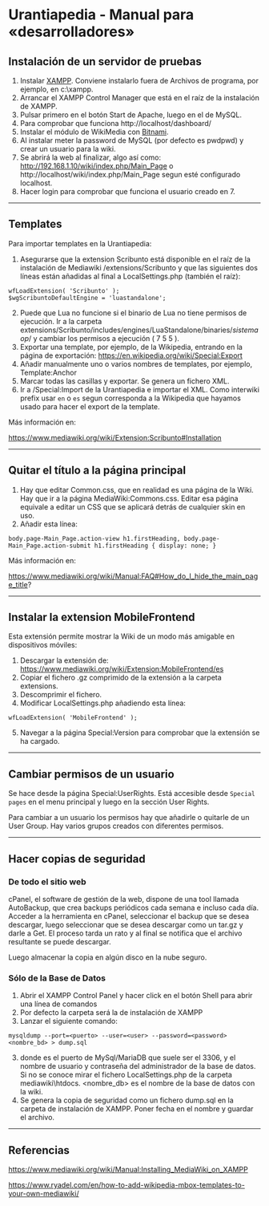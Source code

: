 # Urantiapedia - Manual para «desarrolladores»

## Instalación de un servidor de pruebas

1. Instalar [XAMPP](https://www.apachefriends.org/es/index.html). Conviene instalarlo fuera de Archivos de programa, por ejemplo, en c:\xampp.
2. Arrancar el XAMPP Control Manager que está en el raíz de la instalación de XAMPP.
3. Pulsar primero en el botón Start de Apache, luego en el de MySQL.
4. Para comprobar que funciona http://localhost/dashboard/
5. Instalar el módulo de WikiMedia con [Bitnami](https://bitnami.com/stack/xampp?utm_source=bitnami&utm_medium=installer&utm_campaign=XAMPP%2BInstaller).
7. Al instalar meter la password de MySQL (por defecto es pwdpwd) y crear un usuario para la wiki.
8. Se abrirá la web al finalizar, algo así como: http://192.168.1.10/wiki/index.php/Main_Page o http://localhost/wiki/index.php/Main_Page segun esté configurado localhost.
9. Hacer login para comprobar que funciona el usuario creado en 7.

---

## Templates

Para importar templates en la Urantiapedia:

1. Asegurarse que la extension Scribunto está disponible en el raíz de la instalación de Mediawiki /extensions/Scribunto y que las siguientes dos líneas están añadidas al final a LocalSettings.php (también el raíz):
```
wfLoadExtension( 'Scribunto' );
$wgScribuntoDefaultEngine = 'luastandalone';
```
2. Puede que Lua no funcione si el binario de Lua no tiene permisos de ejecución. Ir a la carpeta extensions/Scribunto/includes/engines/LuaStandalone/binaries/*sistema op*/ y cambiar los permisos a ejecución ( 7 5 5 ).
3. Exportar una template, por ejemplo, de la Wikipedia, entrando en la página de exportación: https://en.wikipedia.org/wiki/Special:Export
4. Añadir manualmente uno o varios nombres de templates, por ejemplo, Template:Anchor
5. Marcar todas las casillas y exportar. Se genera un fichero XML.
6. Ir a /Special:Import de la Urantiapedia e importar el XML. Como interwiki prefix usar `en` o `es` segun corresponda a la Wikipedia que hayamos usado para hacer el export de la template.

Más información en:

https://www.mediawiki.org/wiki/Extension:Scribunto#Installation

---

## Quitar el título a la página principal

1. Hay que editar Common.css, que en realidad es una página de la Wiki. Hay que ir a la página MediaWiki:Commons.css. Editar esa página equivale a editar un CSS que se aplicará detrás de cualquier skin en uso.
2. Añadir esta línea:
```
body.page-Main_Page.action-view h1.firstHeading, body.page-Main_Page.action-submit h1.firstHeading { display: none; }
```

Más información en:

https://www.mediawiki.org/wiki/Manual:FAQ#How_do_I_hide_the_main_page_title?

---

## Instalar la extension MobileFrontend

Esta extensión permite mostrar la Wiki de un modo más amigable en dispositivos móviles:

1. Descargar la extensión de: https://www.mediawiki.org/wiki/Extension:MobileFrontend/es
2. Copiar el fichero .gz comprimido de la extensión a la carpeta extensions.
3. Descomprimir el fichero.
4. Modificar LocalSettings.php añadiendo esta línea:
```
wfLoadExtension( 'MobileFrontend' );
```
5. Navegar a la página Special:Version para comprobar que la extensión se ha cargado.

---

## Cambiar permisos de un usuario

Se hace desde la página Special:UserRights. Está accesible desde `Special pages` en el menu principal y luego en la sección User Rights. 

Para cambiar a un usuario los permisos hay que añadirle o quitarle de un User Group. Hay varios grupos creados con diferentes permisos.

---

## Hacer copias de seguridad

### De todo el sitio web

cPanel, el software de gestión de la web, dispone de una tool llamada AutoBackup, que crea backups periódicos cada semana e incluso cada día. Acceder a la herramienta en cPanel, seleccionar el backup que se desea descargar, luego seleccionar que se desea descargar como un tar.gz y darle a Get. El proceso tarda un rato y al final se notifica que el archivo resultante se puede descargar.

Luego almacenar la copia en algún disco en la nube seguro.

### Sólo de la Base de Datos

1. Abrir el XAMPP Control Panel y hacer click en el botón Shell para abrir una línea de comandos
2. Por defecto la carpeta será la de instalación de XAMPP
2. Lanzar el siguiente comando: 
```
mysqldump --port=<puerto> --user=<user> --password=<password> <nombre_bd> > dump.sql
```
3. donde <puerto> es el puerto de MySql/MariaDB que suele ser el 3306, <user> y <password> el nombre de usuario y contraseña del administrador de la base de datos. Si no se conoce mirar el fichero LocalSettings.php de la carpeta mediawiki\htdocs. <nombre_db> es el nombre de la base de datos con la wiki.
4. Se genera la copia de seguridad como un fichero dump.sql en la carpeta de instalación de XAMPP. Poner fecha en el nombre y guardar el archivo.

---


## Referencias

https://www.mediawiki.org/wiki/Manual:Installing_MediaWiki_on_XAMPP

https://www.ryadel.com/en/how-to-add-wikipedia-mbox-templates-to-your-own-mediawiki/
